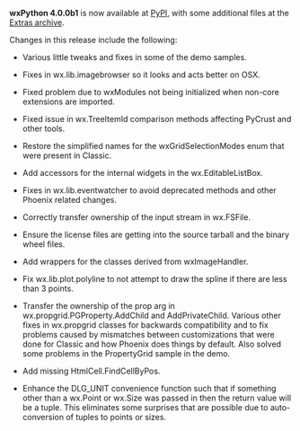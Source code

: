 <!--
.. title: wxPython 4.0.0b1 Released
.. slug: wxpython-4.0.0b1-release
.. date: 2017-07-22 16:35:19 UTC
.. tags: Development, Release, Phoenix
.. category: News
.. link: 
.. description: 
.. type: text
-->

**wxPython 4.0.0b1** is now available at 
[PyPI](https://pypi.python.org/pypi/wxPython/4.0.0b1), with some 
additional files at the 
[Extras archive](https://extras.wxPython.org/wxPython4/extras/).

Changes in this release include the following:

<!-- TEASER_END -->

* Various little tweaks and fixes in some of the demo samples.

* Fixes in wx.lib.imagebrowser so it looks and acts better on OSX.

* Fixed problem due to wxModules not being initialized when non-core
  extensions are imported.

* Fixed issue in wx.TreeItemId comparison methods affecting PyCrust and
  other tools.

* Restore the simplified names for the wxGridSelectionModes enum that were
  present in Classic.

* Add accessors for the internal widgets in the wx.EditableListBox.

* Fixes in wx.lib.eventwatcher to avoid deprecated methods and other Phoenix
  related changes.

* Correctly transfer ownership of the input stream in wx.FSFile.

* Ensure the license files are getting into the source tarball and the
  binary wheel files.

* Add wrappers for the classes derived from wxImageHandler.

* Fix wx.lib.plot.polyline to not attempt to draw the spline if there are
  less than 3 points.

* Transfer the ownership of the prop arg in wx.propgrid.PGProperty.AddChild
  and AddPrivateChild. Various other fixes in wx.propgrid classes for
  backwards compatibility and to fix problems caused by mismatches between
  customizations that were done for Classic and how Phoenix does things by
  default. Also solved some problems in the PropertyGrid sample in the demo.

* Add missing HtmlCell.FindCellByPos.

* Enhance the DLG_UNIT convenience function such that if something other than
  a wx.Point or wx.Size was passed in then the return value will be a tuple.
  This eliminates some surprises that are possible due to auto-conversion of
  tuples to points or sizes.


